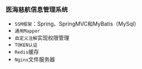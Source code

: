 ### 医海慈航信息管理系统

-   `SSM框架`：Spring、SpringMVC和MyBatis（MySql）
-   `通用Mapper`
-   `自定义注解`实现权限管理
-   `TOKEN认证`
-   `Redis`缓存
-   `Nginx`文件服务器

